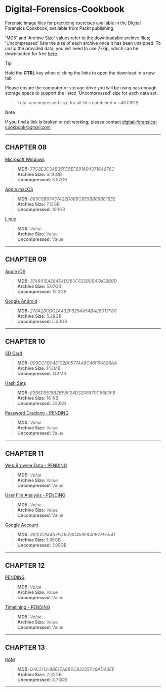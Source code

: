 # Digital-Forensics-Cookbook
Forensic image files for practicing exercises available in the Digital Forensics Cookbook, available from Packt publishing.

'MD5' and 'Archive Size' values refer to the downloadable archive files; 'Uncompressed' lists the size of each archive once
it has been unzipped. To unzip the provided data, you will need to use 7-Zip, which can be downloaded for free [here](https://7-zip.org/download.html).

> [!TIP]
> Hold the **CTRL** key when clicking the links to open the download in a new tab

Please ensure the computer or storage drive you will be using has enough storage space to support the listed 'Uncompressed'
size for each data set.

> Total uncompressed size for all files combined = ~48.09GB

> [!NOTE]
> If you find a link is broken or not working, please contact digital-forensics-cookbook@gmail.com     

---
## CHAPTER 08

[Microsoft Windows](https://drive.usercontent.google.com/download?id=1ib5dMcT3aAkF6OOVad7u_hNilTEHi5Au&export=download)
> **MD5:** *77C8E3C34B35FE9EF881A9437164676C* <br> **Archive Size:** 3.46GB <br> **Uncompressed:** 3.57GB

[Apple macOS](https://drive.usercontent.google.com/download?id=1rNSwXCvI_ZLVrKS_uT8CWWtJWuw9CKlm&export=download)
> **MD5:** *885C5B87437422D88BCBE5BBE5BE1BEE* <br> **Archive Size:** 7.12GB <br> **Uncompressed:** 19.1GB

[Linux]()
> **MD5:** *Value* <br> **Archive Size:** Value <br> **Uncompressed:** Value

---
## CHAPTER 09

[Apple iOS](https://drive.usercontent.google.com/download?id=1nvBALZFIb4g06vHQb5LBz9h31SjL6vXY&export=download)
> **MD5:** *374891EAE84E4D380C632B9B47ACBB9D* <br> **Archive Size:** 5.07GB <br> **Uncompressed:** 12.3GB

[Google Android](https://drive.usercontent.google.com/download?id=1g4LO6d4iH7v2ObBc3u4uoE2h8Zxe2sOZ&export=download)
> **MD5:** *278A28CBC2A432F6254A54BAE6017F8C* <br> **Archive Size:** 5.28GB <br> **Uncompressed:** 5.50GB

---
## CHAPTER 10

[SD Card](https://drive.usercontent.google.com/download?id=1pzSjA-O_xtwSzIHKgLZ535udZyzIMuuP&export=download)
> **MD5:** *099CCFB04E102B0577AA8C46F64828AA* <br> **Archive Size:** 143MB <br> **Uncompressed:** 143MB

[Hash Sets](https://drive.usercontent.google.com/uc?id=1J6HAqAMYreTsqmKKqO-fMBozZrAyzgM6&export=download)
> **MD5:** *E388D9518B2BFBF24D3208879C65E7FB* <br> **Archive Size:** 161KB <br> **Uncompressed:** 333KB

[Password Cracking - PENDING]()
> **MD5:** *Value* <br> **Archive Size:** Value <br> **Uncompressed:** Value

---
## CHAPTER 11

[Web Browser Data - PENDING]()
> **MD5:** *Value* <br> **Archive Size:** Value <br> **Uncompressed:** Value

[User File Analysis - PENDING]()
> **MD5:** *Value* <br> **Archive Size:** Value <br> **Uncompressed:** Value

[Google Account](https://drive.usercontent.google.com/download?id=12MN3kgAQoQ8xLkzJ3vh-RGyUcSsyHOR2&export=download)
> **MD5:** *380DC94457FD1523C458F840B73F5541* <br> **Archive Size:** 1.95GB <br> **Uncompressed:** 1.99GB

---
## CHAPTER 12

[PENDING]()
> **MD5:** *Value* <br> **Archive Size:** Value <br> **Uncompressed:** Value

[Timelining - PENDING]()
> **MD5:** *Value* <br> **Archive Size:** Value <br> **Uncompressed:** Value

---
## CHAPTER 13

[RAM](https://drive.usercontent.google.com/download?id=1MpVj6bY86FP_chN39Vu6IoYq8ocF2rJX&export=download)
> **MD5:** *DAC211319BE1EA8B0C93225F48AD43EE* <br> **Archive Size:** 2.32GB <br> **Uncompressed:** 8.73GB

---
